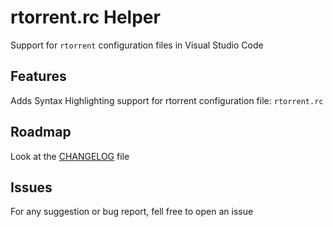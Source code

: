 # rtorrent.rc Helper

Support for `rtorrent` configuration files in Visual Studio Code

## Features

Adds Syntax Highlighting support for rtorrent configuration file: `rtorrent.rc`

## Roadmap

Look at the [CHANGELOG](CHANGELOG.md) file

## Issues

For any suggestion or bug report, fell free to open an issue
